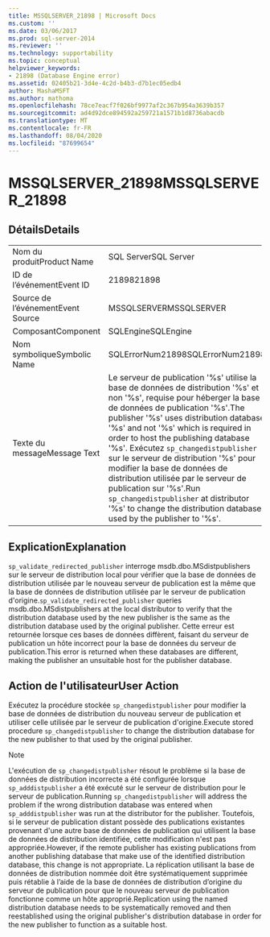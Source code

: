```yaml
---
title: MSSQLSERVER_21898 | Microsoft Docs
ms.custom: ''
ms.date: 03/06/2017
ms.prod: sql-server-2014
ms.reviewer: ''
ms.technology: supportability
ms.topic: conceptual
helpviewer_keywords:
- 21898 (Database Engine error)
ms.assetid: 02405b21-3d4e-4c2d-b4b3-d7b1ec05edb4
author: MashaMSFT
ms.author: mathoma
ms.openlocfilehash: 78ce7eacf7f026bf9977af2c367b954a3639b357
ms.sourcegitcommit: ad4d92dce894592a259721a1571b1d8736abacdb
ms.translationtype: MT
ms.contentlocale: fr-FR
ms.lasthandoff: 08/04/2020
ms.locfileid: "87699654"
---
```

# <a name="mssqlserver_21898"></a><span data-ttu-id="173b4-102">MSSQLSERVER_21898</span><span class="sxs-lookup"><span data-stu-id="173b4-102">MSSQLSERVER_21898</span></span>
    
## <a name="details"></a><span data-ttu-id="173b4-103">Détails</span><span class="sxs-lookup"><span data-stu-id="173b4-103">Details</span></span>  
  
|||  
|-|-|  
|<span data-ttu-id="173b4-104">Nom du produit</span><span class="sxs-lookup"><span data-stu-id="173b4-104">Product Name</span></span>|<span data-ttu-id="173b4-105">SQL Server</span><span class="sxs-lookup"><span data-stu-id="173b4-105">SQL Server</span></span>|  
|<span data-ttu-id="173b4-106">ID de l’événement</span><span class="sxs-lookup"><span data-stu-id="173b4-106">Event ID</span></span>|<span data-ttu-id="173b4-107">21898</span><span class="sxs-lookup"><span data-stu-id="173b4-107">21898</span></span>|  
|<span data-ttu-id="173b4-108">Source de l’événement</span><span class="sxs-lookup"><span data-stu-id="173b4-108">Event Source</span></span>|<span data-ttu-id="173b4-109">MSSQLSERVER</span><span class="sxs-lookup"><span data-stu-id="173b4-109">MSSQLSERVER</span></span>|  
|<span data-ttu-id="173b4-110">Composant</span><span class="sxs-lookup"><span data-stu-id="173b4-110">Component</span></span>|<span data-ttu-id="173b4-111">SQLEngine</span><span class="sxs-lookup"><span data-stu-id="173b4-111">SQLEngine</span></span>|  
|<span data-ttu-id="173b4-112">Nom symbolique</span><span class="sxs-lookup"><span data-stu-id="173b4-112">Symbolic Name</span></span>|<span data-ttu-id="173b4-113">SQLErrorNum21898</span><span class="sxs-lookup"><span data-stu-id="173b4-113">SQLErrorNum21898</span></span>|  
|<span data-ttu-id="173b4-114">Texte du message</span><span class="sxs-lookup"><span data-stu-id="173b4-114">Message Text</span></span>|<span data-ttu-id="173b4-115">Le serveur de publication '%s' utilise la base de données de distribution '%s' et non '%s', requise pour héberger la base de données de publication '%s'.</span><span class="sxs-lookup"><span data-stu-id="173b4-115">The publisher '%s' uses distribution database '%s' and not '%s' which is required in order to host the publishing database '%s'.</span></span> <span data-ttu-id="173b4-116">Exécutez `sp_changedistpublisher` sur le serveur de distribution '%s' pour modifier la base de données de distribution utilisée par le serveur de publication sur '%s'.</span><span class="sxs-lookup"><span data-stu-id="173b4-116">Run `sp_changedistpublisher` at distributor '%s' to change the distribution database used by the publisher to '%s'.</span></span>|  
  
## <a name="explanation"></a><span data-ttu-id="173b4-117">Explication</span><span class="sxs-lookup"><span data-stu-id="173b4-117">Explanation</span></span>  
 <span data-ttu-id="173b4-118">`sp_validate_redirected_publisher` interroge msdb.dbo.MSdistpublishers sur le serveur de distribution local pour vérifier que la base de données de distribution utilisée par le nouveau serveur de publication est la même que la base de données de distribution utilisée par le serveur de publication d'origine.</span><span class="sxs-lookup"><span data-stu-id="173b4-118">`sp_validate_redirected_publisher` queries msdb.dbo.MSdistpublishers at the local distributor to verify that the distribution database used by the new publisher is the same as the distribution database used by the original publisher.</span></span> <span data-ttu-id="173b4-119">Cette erreur est retournée lorsque ces bases de données diffèrent, faisant du serveur de publication un hôte incorrect pour la base de données du serveur de publication.</span><span class="sxs-lookup"><span data-stu-id="173b4-119">This error is returned when these databases are different, making the publisher an unsuitable host for the publisher database.</span></span>  
  
## <a name="user-action"></a><span data-ttu-id="173b4-120">Action de l'utilisateur</span><span class="sxs-lookup"><span data-stu-id="173b4-120">User Action</span></span>  
 <span data-ttu-id="173b4-121">Exécutez la procédure stockée `sp_changedistpublisher` pour modifier la base de données de distribution du nouveau serveur de publication et utiliser celle utilisée par le serveur de publication d'origine.</span><span class="sxs-lookup"><span data-stu-id="173b4-121">Execute stored procedure `sp_changedistpublisher` to change the distribution database for the new publisher to that used by the original publisher.</span></span>  
  
> [!NOTE]  
>  <span data-ttu-id="173b4-122">L'exécution de `sp_changedistpublisher` résout le problème si la base de données de distribution incorrecte a été configurée lorsque `sp_adddistpublisher` a été exécuté sur le serveur de distribution pour le serveur de publication.</span><span class="sxs-lookup"><span data-stu-id="173b4-122">Running `sp_changedistpublisher` will address the problem if the wrong distribution database was entered when `sp_adddistpublisher` was run at the distributor for the publisher.</span></span> <span data-ttu-id="173b4-123">Toutefois, si le serveur de publication distant possède des publications existantes provenant d'une autre base de données de publication qui utilisent la base de données de distribution identifiée, cette modification n'est pas appropriée.</span><span class="sxs-lookup"><span data-stu-id="173b4-123">However, if the remote publisher has existing publications from another publishing database that make use of the identified distribution database, this change is not appropriate.</span></span> <span data-ttu-id="173b4-124">La réplication utilisant la base de données de distribution nommée doit être systématiquement supprimée puis rétablie à l’aide de la base de données de distribution d’origine du serveur de publication pour que le nouveau serveur de publication fonctionne comme un hôte approprié.</span><span class="sxs-lookup"><span data-stu-id="173b4-124">Replication using the named distribution database needs to be systematically removed and then reestablished using the original publisher's distribution database in order for the new publisher to function as a suitable host.</span></span>  
  
  
